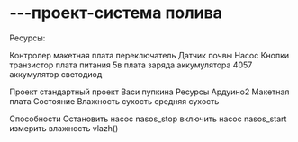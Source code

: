 # ---проект-система полива

Ресурсы:

Контролер
макетная плата
переключатель
Датчик почвы 
Насос 
Кнопки
транзистор
плата питания 5в
плата заряда аккумулятора 4057
аккумулятор
светодиод


Проект стандартный проект Васи пупкина 
Ресурсы
Ардуино2
Макетная плата
Состояние
Влажность сухость средняя сухость

Способности
Остановить насос nasos_stop
включить насос nasos_start
измерить влажность vlazh()
